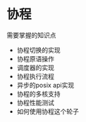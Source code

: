 # 协程

需要掌握的知识点

* 协程切换的实现
* 协程原语操作
* 调度器的实现
* 协程执行流程
* 异步的posix api实现
* 协程的多核支持
* 协程性能测试
* 如何使用协程这个轮子

